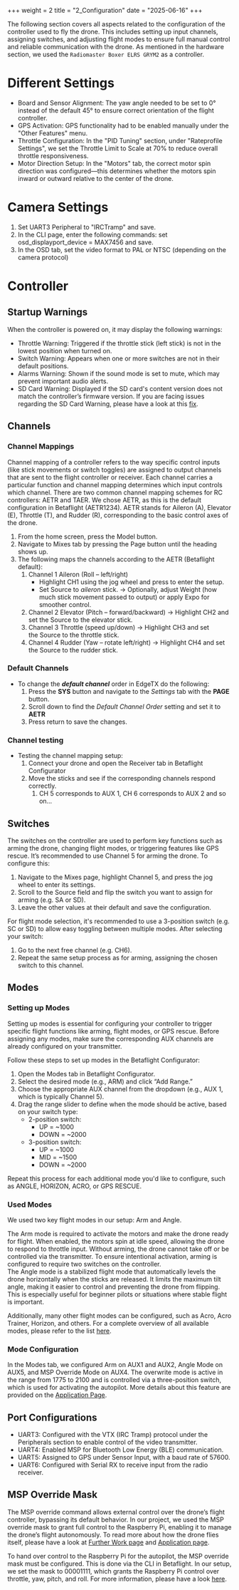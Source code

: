 +++
weight = 2
title = "2_Configuration"
date = "2025-06-16"
+++

The following section covers all aspects related to the configuration of the controller used to fly the drone. This includes setting up input channels, assigning switches, and adjusting flight modes to ensure full manual control and reliable communication with the drone. As mentioned in the hardware section, we used the `Radiomaster Boxer ELRS GRYM2` as a controller.

# Different Settings
- Board and Sensor Alignment: The yaw angle needed to be set to 0° instead of the default 45° to ensure correct orientation of the flight controller.
- GPS Activation: GPS functionality had to be enabled manually under the "Other Features" menu.
- Throttle Configuration: In the "PID Tuning" section, under "Rateprofile Settings", we set the Throttle Limit to Scale at 70% to reduce overall throttle responsiveness.
- Motor Direction Setup: In the "Motors" tab, the correct motor spin direction was configured—this determines whether the motors spin inward or outward relative to the center of the drone.

# Camera Settings
1. Set UART3 Peripheral to "IRCTramp" and save.
2. In the CLI page, enter the following commands: set osd_displayport_device = MAX7456 and save.
3. In the OSD tab, set the video format to PAL or NTSC (depending on the camera protocol)

# Controller
## Startup Warnings
When the controller is powered on, it may display the following warnings:

- Throttle Warning: Triggered if the throttle stick (left stick) is not in the lowest position when turned on.
- Switch Warning:   Appears when one or more switches are not in their default positions.
- Alarms Warning:   Shown if the sound mode is set to mute, which may prevent important audio alerts.
- SD Card Warning:  Displayed if the SD card's content version does not match the controller’s firmware version. If you are facing issues regarding the SD Card Warning, please have a look at this [fix](https://oscarliang.com/fix-sd-card-warning-opentx/).

## Channels
### Channel Mappings
Channel mapping of a controller refers to the way specific control inputs (like stick movements or switch toggles) are assigned to output channels that are sent to the flight controller or receiver. Each channel carries a particular function and channel mapping determines which input controls which channel. 
There are two common channel mapping schemes for RC controllers: AETR and TAER. We chose AETR, as this is the default configuration in Betaflight (AETR1234).
AETR stands for Aileron (A), Elevator (E), Throttle (T), and Rudder (R), corresponding to the basic control axes of the drone.

1. From the home screen, press the Model button. 
2. Navigate to Mixes tab by pressing the Page button until the heading shows up.
3. The following maps the channels according to the AETR (Betaflight default):
    1. Channel 1 Aileron (Roll – left/right)
        - Highlight CH1 using the jog wheel and press to enter the setup.
        - Set Source to *aileron* stick. -> Optionally, adjust Weight (how much stick movement passed to output) or apply Expo for smoother control.
    2. Channel 2 Elevator (Pitch – forward/backward) -> Highlight CH2 and set the Source to the elevator stick.
    3. Channel 3 Throttle (speed up/down) -> Highlight CH3 and set the Source to the throttle stick.
    4. Channel 4 Rudder (Yaw – rotate left/right) -> Highlight CH4 and set the Source to the rudder stick.

### Default Channels
- To change the ***default channel*** order in EdgeTX do the following:
	1. Press the **SYS** button and navigate to the *Settings* tab with the **PAGE** button.
	2. Scroll down to find the *Default Channel Order* setting and set it to **AETR**
	3. Press return to save the changes.

### Channel testing
- Testing the channel mapping setup:
	1. Connect your drone and open the Receiver tab in Betaflight Configurator
	2. Move the sticks and see if the corresponding channels respond correctly.
		1. CH 5 corresponds to AUX 1, CH 6 corresponds to AUX 2 and so on...

## Switches
The switches on the controller are used to perform key functions such as arming the drone, changing flight modes, or triggering features like GPS rescue.
It’s recommended to use Channel 5 for arming the drone. To configure this:
1. Navigate to the Mixes page, highlight Channel 5, and press the jog wheel to enter its settings.
2. Scroll to the Source field and flip the switch you want to assign for arming (e.g. SA or SD).
3. Leave the other values at their default and save the configuration.

For flight mode selection, it's recommended to use a 3-position switch (e.g. SC or SD) to allow easy toggling between multiple modes. After selecting your switch:
1. Go to the next free channel (e.g. CH6).
2. Repeat the same setup process as for arming, assigning the chosen switch to this channel.

## Modes
### Setting up Modes
Setting up modes is essential for configuring your controller to trigger specific flight functions like arming, flight modes, or GPS rescue. Before assigning any modes, make sure the corresponding AUX channels are already configured on your transmitter.

Follow these steps to set up modes in the Betaflight Configurator:
1. Open the Modes tab in Betaflight Configurator.
2. Select the desired mode (e.g., ARM) and click “Add Range.”
3. Choose the appropriate AUX channel from the dropdown (e.g., AUX 1, which is typically Channel 5).
4. Drag the range slider to define when the mode should be active, based on your switch type:
    - 2-position switch:
        - UP = ~1000
        - DOWN = ~2000
    - 3-position switch:
        - UP = ~1000
        - MID = ~1500
        - DOWN = ~2000

Repeat this process for each additional mode you'd like to configure, such as ANGLE, HORIZON, ACRO, or GPS RESCUE.

### Used Modes
We used two key flight modes in our setup: Arm and Angle.

The Arm mode is required to activate the motors and make the drone ready for flight. When enabled, the motors spin at idle speed, allowing the drone to respond to throttle input. Without arming, the drone cannot take off or be controlled via the transmitter. To ensure intentional activation, arming is configured to require two switches on the controller.</br>
The Angle mode is a stabilized flight mode that automatically levels the drone horizontally when the sticks are released. It limits the maximum tilt angle, making it easier to control and preventing the drone from flipping. This is especially useful for beginner pilots or situations where stable flight is important.

Additionally, many other flight modes can be configured, such as Acro, Acro Trainer, Horizon, and others. For a complete overview of all available modes, please refer to the list [here](https://betaflight.com/docs/development/Modes).

### Mode Configuration
In the Modes tab, we configured Arm on AUX1 and AUX2, Angle Mode on AUX5, and MSP Override Mode on AUX4. The overwrite mode is active in the range from 1775 to 2100 and is controlled via a three-position switch, which is used for activating the autopilot. More details about this feature are provided on the [Application Page](/application).

## Port Configurations
- UART3: Configured with the VTX (IRC Tramp) protocol under the Peripherals section to enable control of the video transmitter.
- UART4: Enabled MSP for Bluetooth Low Energy (BLE) communication.
- UART5: Assigned to GPS under Sensor Input, with a baud rate of 57600.
- UART6: Configured with Serial RX to receive input from the radio receiver.

## MSP Override Mask
The MSP override command allows external control over the drone’s flight controller, bypassing its default behavior. In our project, we used the MSP override mask to grant full control to the Raspberry Pi, enabling it to manage the drone’s flight autonomously. To read more about how the drone flies itself, please have a look at [Further Work page](/furtherwork) and [Application page](/application).

To hand over control to the Raspberry Pi for the autopilot, the MSP override mask must be configured. This is done via the CLI in Betaflight. In our setup, we set the mask to 00001111, which grants the Raspberry Pi control over throttle, yaw, pitch, and roll. For more information, please have a look [here](https://medium.com/illumination/fpv-autonomous-operation-with-betaflight-and-raspberry-pi-0caeb4b3ca69).